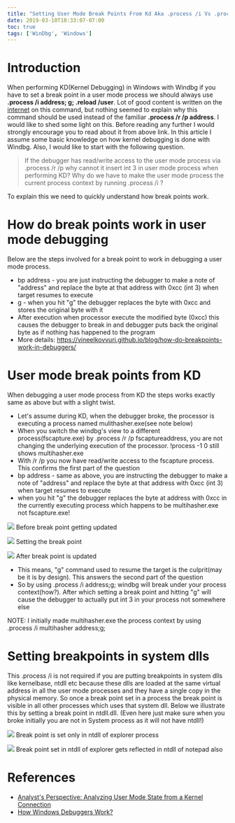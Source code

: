 ```yaml
---
title: "Setting User Mode Break Points From Kd Aka .process /i Vs .process /r /p"
date: 2019-03-10T18:33:07-07:00
toc: true
tags: ['WinDbg', 'Windows']
---
```


# Introduction

When performing KD(Kernel Debugging) in Windows with Windbg if you have to set a
break point in a user mode process we should always use **.process /i address;
g; .reload /user**. Lot of good content is written on the
[internet](https://www.osronline.com/article.cfm%5Earticle=576.htm) on this
command, but nothing seemed to explain why this command should be used instead
of the familiar **.process /r /p address**. I would like to shed some light on
this. Before reading any further I would strongly encourage you to read about it
from above link. In this article I assume some basic knowledge on how kernel
debugging is done with Windbg. Also, I would like to start with the following
question.

> If the debugger has read/write access to the user mode process via .process /r
/p why cannot it insert int 3 in user mode process when performing KD? Why do we
have to make the user mode process the current process context by running
.process /i ?

To explain this we need to quickly understand how break points work.

# How do break points work in user mode debugging

Below are the steps involved for a break point to work in debugging a user mode process.

- bp address - you are just instructing the debugger to make a note of
  "address" and replace the byte at that address with 0xcc (int 3) when
  target resumes to execute
- g - when you hit "g" the debugger replaces the byte with 0xcc and stores
  the original byte with it
- After execution when processor execute the modified byte (0xcc) this
  causes the debugger to break in and debugger puts back the original byte
  as if nothing has happened to the program
- More details:
  https://vineelkovvuri.github.io/blog/how-do-breakpoints-work-in-debuggers/

# User mode break points from KD

When debugging a user mode process from KD the steps works exactly same as above
but with a slight twist.

- Let's assume during KD, when the debugger broke, the processor is
  executing a process named mulithasher.exe(see note below)
- When you switch the windbg's view to a different process(fscapture.exe) by
  .process /r /p fscaptureaddress, you are not changing the underlying
  execution of the processor. !process -1 0 still shows multihasher.exe
- With /r /p you now have read/write access to the fscapture process. This
  confirms the first part of the question
- bp address - same as above, you are instructing the debugger to make a
  note of "address" and replace the byte at that address with 0xcc (int 3)
  when target resumes to execute
- when you hit "g" the debugger replaces the byte at address with 0xcc in
  the currently executing process which happens to be multihasher.exe not
  fscapture.exe!

![](UsermodeBreakPointFromKD1.png)
Before break point getting updated

![](UsermodeBreakPointFromKD2.png)
Setting the break point

![](UsermodeBreakPointFromKD3.png)
After break point is updated

- This means, "g" command used to resume the target is the culprit(may be it
  is by design). This answers the second part of the question
- So by using .process /i address;g; windbg will break under your process
  context(how?). After which setting a break point and hitting "g" will
  cause the debugger to actually put int 3 in your process not somewhere
  else

NOTE: I initially made multihasher.exe the process context by using .process /i
      multihasher address;g;

# Setting breakpoints in system dlls

This .process /i is not required if you are putting breakpoints in system dlls
like kernelbase, ntdll etc because these dlls are loaded at the same virtual
address in all the user mode processes and they have a single copy in the
physical memory. So once a break point set in a process the break point is
visible in all other processes which uses that system dll. Below we illustrate
this by setting a break point in ntdll.dll. (Even here just make sure when you
broke initially you are not in System process as it will not have ntdll!)

![](UsermodeBreakPointFromKD4.png)
Break point is set only in ntdll of explorer process

![](UsermodeBreakPointFromKD5.png)
Break point set in ntdll of explorer gets reflected in ntdll of notepad also

# References

- [Analyst's Perspective: Analyzing User Mode State from a Kernel Connection](https://www.osronline.com/article.cfm%5Earticle=576.htm)
- [How Windows Debuggers Work?](https://www.microsoftpressstore.com/articles/article.aspx?p=2201303&seqNum=2)


